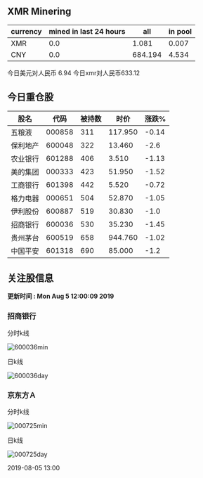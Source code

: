 ## XMR Minering

|currency|mined in last 24 hours|all|in pool|
|---|---|---|---|
|XMR|0.0|1.081|0.007|
|CNY|0.0|684.194|4.534|

今日美元对人民币 6.94	今日xmr对人民币633.12


## 今日重仓股 

|股名|代码|被持数|时价|涨跌%|
|---|---|---|---|---|
|五粮液|000858|311|117.950|-0.14|
|保利地产|600048|322|13.460|-2.6|
|农业银行|601288|406|3.510|-1.13|
|美的集团|000333|423|51.950|-1.52|
|工商银行|601398|442|5.520|-0.72|
|格力电器|000651|504|52.870|-1.05|
|伊利股份|600887|519|30.830|-1.0|
|招商银行|600036|530|35.230|-1.45|
|贵州茅台|600519|658|944.760|-1.02|
|中国平安|601318|690|85.000|-1.2|

## 关注股信息
**更新时间 : Mon Aug  5 12:00:09 2019**
### 招商银行 
分时k线

![600036min](http://image.sinajs.cn/newchart/min/n/sh600036.gif)

日k线

![600036day](http://image.sinajs.cn/newchart/daily/n/sh600036.gif)

### 京东方Ａ 
分时k线

![000725min](http://image.sinajs.cn/newchart/min/n/sz000725.gif)

日k线

![000725day](http://image.sinajs.cn/newchart/daily/n/sz000725.gif)

2019-08-05 13:00